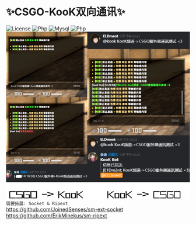 # ✨CSGO-KooK双向通讯✨
![License](https://img.shields.io/badge/license-GPL-orange.svg?style=plastic)
![Php](https://img.shields.io/badge/sourcemod-1.11-red)
![Mysql](https://img.shields.io/badge/mysql-8.0.2-blue)
![Php](https://img.shields.io/badge/php-7.4-green)<br>
![image](https://github.com/ELDment/KooKChanel-CSGOServer-TwoWay-Communication/blob/main/CSGO-KooK.png)<br>
```需要拓展: Socket & Ripext```<br>
https://github.com/JoinedSenses/sm-ext-socket<br>
https://github.com/ErikMinekus/sm-ripext
